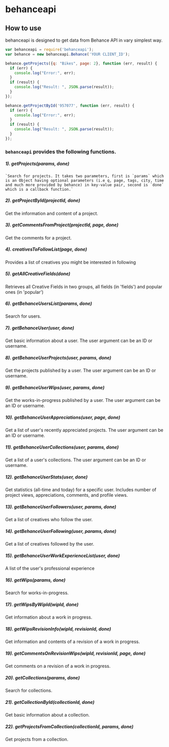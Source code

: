 # behanceapi

## How to use

behanceapi is designed to get data from  Behance API in vary simplest way. 

```javascript
var behanceapi = require('behanceapi');
var behance = new behanceapi.Behance('YOUR CLIENT_ID');

behance.getProjects({q: "Bikes", page: 2}, function (err, result) {
  if (err) {
    console.log("Error:", err);
  }
  if (result) {
    console.log("Result: ", JSON.parse(result));
  }
});

behance.getProjectById('957077', function (err, result) {
  if (err) {
    console.log("Error:", err);
  }
  if (result) {
    console.log("Result: ", JSON.parse(result));
  }
});
```
### `behanceapi` provides the following functions.

##### 1). getProjects(params, done)

    `Search for projects. It takes two parameters, first is `params` which is an Object having optional parameters (i.e q, page, tags, city, time and much more provided by behance) in key-value pair, second is `done` which is a callback function.`

##### 2). getProjectById(projectId, done)

 Get the information and content of a project.

##### 3). getCommentsFromProject(projectId, page, done)

 Get the comments for a project.

##### 4). creativesToFollowList(page, done)

 Provides a list of creatives you might be interested in following

##### 5). getAllCreativeFields(done)

 Retrieves all Creative Fields in two groups, all fields (in 'fields') and popular ones (in 'popular')

##### 6). getBehanceUsersList(params, done)

 Search for users.

##### 7). getBehanceUser(user, done)

 Get basic information about a user. The user argument can be an ID or username.

##### 8). getBehanceUserProjects(user, params, done)

 Get the projects published by a user. The user argument can be an ID or username.

##### 9). getBehanceUserWips(user, params, done)

 Get the works-in-progress published by a user. The user argument can be an ID or username.

##### 10). getBehanceUserAppreciations(user, page, done)

 Get a list of user's recently appreciated projects. The user argument can be an ID or username.

##### 11). getBehanceUserCollections(user, params, done)

 Get a list of a user's collections. The user argument can be an ID or username.

##### 12). getBehanceUserStats(user, done)

 Get statistics (all-time and today) for a specific user. Includes number of project views, appreciations, comments, and profile views.

##### 13). getBehanceUserFollowers(user, params, done)

 Get a list of creatives who follow the user.

##### 14). getBehanceUserFollowing(user, params, done)

 Get a list of creatives followed by the user.

##### 15). getBehanceUserWorkExperienceList(user, done)

 A list of the user's professional experience

##### 16). getWips(params, done)

 Search for works-in-progress.

##### 17). getWipsByWipId(wipId, done)

 Get information about a work in progress.

##### 18). getWipsRevisionInfo(wipId, revisionId, done)

 Get information and contents of a revision of a work in progress.

##### 19). getCommentsOnRevisionWips(wipId, revisionId, page, done)

 Get comments on a revision of a work in progress.

##### 20). getCollections(params, done)

 Search for collections.

##### 21). getCollectionById(collectionId, done)

 Get basic information about a collection.

##### 22). getProjectsFromCollection(collectionId, params, done)

 Get projects from a collection.
